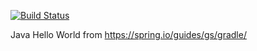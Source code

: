 
[![Build Status](https://dev.azure.com/virapholchaiyakul/virapholchaiyakul/_apis/build/status/viraphol.java_hello_world?branchName=main)](https://dev.azure.com/virapholchaiyakul/virapholchaiyakul/_build/latest?definitionId=2&branchName=main)

Java Hello World from https://spring.io/guides/gs/gradle/


